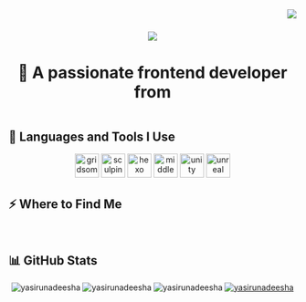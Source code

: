 <img align="right" src="https://visitor-badge.laobi.icu/badge?page_id=yasirunadeesha.yasirunadeesha" />

<h1 align="center">
  <img src="https://readme-typing-svg.herokuapp.com/?font=Righteous&size=35&center=true&vCenter=true&width=500&height=70&duration=4000&lines=Hi%20%F0%9F%91%8B%2C%20I'm" />
</h1>

<h1 align="center">🚀 A passionate frontend developer from</h1>

<p dir="auto"><a target="_blank" rel="noopener noreferrer nofollow" href="https://camo.githubusercontent.com/2722992d519a722218f896d5f5231d49f337aaff4514e78bd59ac935334e916a/68747470733a2f2f692e696d6775722e636f6d2f77617856496d762e706e67"><img src="https://camo.githubusercontent.com/2722992d519a722218f896d5f5231d49f337aaff4514e78bd59ac935334e916a/68747470733a2f2f692e696d6775722e636f6d2f77617856496d762e706e67" alt="" data-canonical-src="https://i.imgur.com/waxVImv.png" style="max-width: 100%;"></a></p>

<h2> 🚀 Languages and Tools I Use</h2>

<p align="center">
  <img src="https://www.vectorlogo.zone/logos/gridsome/gridsome-icon.svg" alt="gridsome" width="42" height="42"/>
  <img src="https://gist.githubusercontent.com/vivek32ta/c7f7bf583c1fb1c58d89301ea40f37fd/raw/1782aef8672484698c0dd407f900c4a329ed5bc4/sculpin.svg" alt="sculpin" width="42" height="42"/>
  <img src="https://www.vectorlogo.zone/logos/hexoio/hexoio-icon.svg" alt="hexo" width="42" height="42"/>
  <img src="https://raw.githubusercontent.com/leungwensen/svg-icon/b84b3f3a3da329b7c1d02346865f8e98beb05413/dist/svg/logos/middleman.svg" alt="middleman" width="42" height="42"/>
  <img src="https://www.vectorlogo.zone/logos/unity3d/unity3d-icon.svg" alt="unity" width="42" height="42"/>
  <img src="https://raw.githubusercontent.com/kenangundogan/fontisto/036b7eca71aab1bef8e6a0518f7329f13ed62f6b/icons/svg/brand/unreal-engine.svg" alt="unreal" width="42" height="42"/>
</p>

<h2> ⚡ Where to Find Me</h2>

<p align="center">
  <a href="https://x.com/wqd" target="_blank"  style="display: inline-block;>
    <img src="https://img.shields.io/badge/twitter-x?style=for-the-badge&logo=x&logoColor=white&color=%230f1419" alt="twitter"/>
  </a>
  <a href="https://dev.to/qdw" target="_blank"  style="display: inline-block;>
    <img src="https://img.shields.io/badge/dev-to?style=for-the-badge&logo=dev-to&logoColor=white&color=black" alt="dev.to"/>
  </a>
  <a href="https://www.linkedin.com/in/qwd" target="_blank"  style="display: inline-block;>
    <img src="https://img.shields.io/badge/linkedin-logo?style=for-the-badge&logo=linkedin&logoColor=white&color=%230a77b6" alt="linkedin"/>
  </a>
  <a href="https://www.facebook.com/qdw" target="_blank"  style="display: inline-block;>
    <img src="https://img.shields.io/badge/facebook-logo?style=for-the-badge&logo=facebook&logoColor=white&color=%230866ff" alt="facebook"/>
  </a>
  <a href="https://www.instagram.com/qwd" target="_blank"  style="display: inline-block;>
    <img src="https://img.shields.io/badge/instagram-logo?style=for-the-badge&logo=instagram&logoColor=white&color=%23F35369" alt="instagram"/>
  </a>
  <a href="https://www.codepen.io/qwd" target="_blank"  style="display: inline-block;>
    <img src="https://img.shields.io/badge/codepen?style=for-the-badge&logo=codepen&logoColor=white&color=black" alt="codepen"/>
  </a>
  <a href="https://codesandbox.com/u/qwd" target="_blank"  style="display: inline-block;>
    <img src="https://img.shields.io/badge/codesandbox?style=for-the-badge&logo=codesandbox&logoColor=white&color=black" alt="codesandbox"/>
  </a>
  <a href="https://www.dribbble.com/qwd" target="_blank"  style="display: inline-block;>
    <img src="https://img.shields.io/badge/dribbble-logo?style=for-the-badge&logo=dribbble&logoColor=white&color=%23ea64d9" alt="dribbble"/>
  </a>
  <a href="https://www.behance.net/w" target="_blank"  style="display: inline-block;>
    <img src="https://img.shields.io/badge/behance-logo?style=for-the-badge&logo=behance&logoColor=white&color=%230057ff" alt="behance"/>
  </a>
  <a href="https://medium.com/qwd" target="_blank"  style="display: inline-block;>
    <img src="https://img.shields.io/badge/medium-logo?style=for-the-badge&logo=medium&logoColor=white&color=black" alt="medium"/>
  </a>
  <a href="https://www.youtube.com/q" target="_blank"  style="display: inline-block;>
    <img src="https://img.shields.io/badge/youtube-logo?style=for-the-badge&logo=youtube&logoColor=white&color=%23cc0000" alt="youtube"/>
  </a>
  <a href="https://stackoverflow.com/users/w" target="_blank"  style="display: inline-block;>
    <img src="https://img.shields.io/badge/stackoverflow-logo?style=for-the-badge&logo=stackoverflow&logoColor=white&color=%23f48024" alt="stackoverflow"/>
  </a>
</p>

<h2> 📊 GitHub Stats</h2>

<p align="center">
  <img src="https://github-readme-stats.vercel.app/api?username=yasirunadeesha&theme=tokyonight&show_icons=true&locale=en" alt="yasirunadeesha"/>
  <img src="https://github-readme-streak-stats.herokuapp.com/?user=yasirunadeesha&theme=tokyonight&hide_border=true" alt="yasirunadeesha"/>
  <img src="https://github-readme-stats.vercel.app/api/top-langs?username=yasirunadeesha&theme=tokyonight&show_icons=true&locale=en&layout=compact" alt="yasirunadeesha"/>
  <a href="https://github.com/ryo-ma/github-profile-trophy"><img src="https://github-profile-trophy.vercel.app/?username=yasirunadeesha" alt="yasirunadeesha" /></a>
</p>

